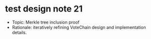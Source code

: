 # test design note 21

- Topic: Merkle tree inclusion proof
- Rationale: iteratively refining VoteChain design and implementation details.
